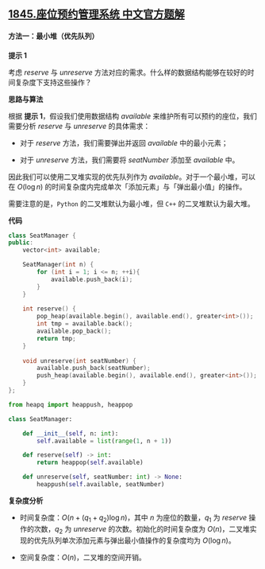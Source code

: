 ## [1845.座位预约管理系统 中文官方题解](https://leetcode.cn/problems/seat-reservation-manager/solutions/100000/zuo-wei-yu-yue-guan-li-xi-tong-by-leetco-wj45)
#### 方法一：最小堆（优先队列）

**提示 $1$**

考虑 $\textit{reserve}$ 与 $\textit{unreserve}$ 方法对应的需求。什么样的数据结构能够在较好的时间复杂度下支持这些操作？

**思路与算法**

根据 **提示 $1$**，假设我们使用数据结构 $\textit{available}$ 来维护所有可以预约的座位，我们需要分析 $\textit{reserve}$ 与 $\textit{unreserve}$ 的具体需求：

- 对于 $\textit{reserve}$ 方法，我们需要弹出并返回 $\textit{available}$ 中的最小元素；

- 对于 $\textit{unreserve}$ 方法，我们需要将 $\textit{seatNumber}$ 添加至 $\textit{available}$ 中。

因此我们可以使用二叉堆实现的优先队列作为 $\textit{available}$。对于一个最小堆，可以在 $O(\log n)$ 的时间复杂度内完成单次「添加元素」与「弹出最小值」的操作。

需要注意的是，$\texttt{Python}$ 的二叉堆默认为最小堆，但 $\texttt{C++}$ 的二叉堆默认为最大堆。

**代码**

```C++ [sol1-C++]
class SeatManager {
public:
    vector<int> available;

    SeatManager(int n) {
        for (int i = 1; i <= n; ++i){
            available.push_back(i);
        }
    }
    
    int reserve() {
        pop_heap(available.begin(), available.end(), greater<int>());
        int tmp = available.back();
        available.pop_back();
        return tmp;
    }
    
    void unreserve(int seatNumber) {
        available.push_back(seatNumber);
        push_heap(available.begin(), available.end(), greater<int>());
    }
};
```


```Python [sol1-Python3]
from heapq import heappush, heappop

class SeatManager:

    def __init__(self, n: int):
        self.available = list(range(1, n + 1))

    def reserve(self) -> int:
        return heappop(self.available)

    def unreserve(self, seatNumber: int) -> None:
        heappush(self.available, seatNumber)

```


**复杂度分析**

- 时间复杂度：$O(n + (q_1 + q_2)\log n)$，其中 $n$ 为座位的数量，$q_1$ 为 $\textit{reserve}$ 操作的次数，$q_2$ 为 $\textit{unreserve}$ 的次数。初始化的时间复杂度为 $O(n)$，二叉堆实现的优先队列单次添加元素与弹出最小值操作的复杂度均为 $O(\log n)$。

- 空间复杂度：$O(n)$，二叉堆的空间开销。
